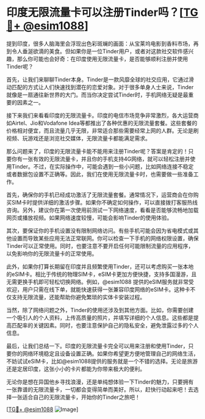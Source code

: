# 印度无限流量卡可以注册Tinder吗？[[TG💪+ @esim1088](https://t.me/s/esim1088)]

提到印度，很多人脑海里会浮现出色彩斑斓的画面：从宝莱坞电影到香料市场，再到令人垂涎欲滴的美食。但如果你是一位Tinder用户，或者对这款社交软件感兴趣，那么你可能也会好奇：在印度使用无限流量卡，是否能够顺利注册并使用Tinder呢？

首先，让我们来聊聊Tinder本身。Tinder是一款风靡全球的社交应用，它通过滑动匹配的方式让人们快速找到潜在的恋爱对象。对于很多单身人士来说，Tinder就像是一扇通往新世界的大门。而当你决定尝试Tinder时，手机网络无疑是最重要的因素之一。

接下来我们来看看印度的无限流量卡。印度的电信市场竞争非常激烈，各大运营商如Airtel、Jio和Vodafone Idea等都推出了各种优惠的无限流量套餐。这些套餐的价格相对便宜，而且流量几乎无限，非常适合那些需要经常上网的人群。无论是刷视频、玩游戏还是浏览社交媒体，无限流量卡都能满足需求。

那么问题来了，印度的无限流量卡能不能用来注册Tinder呢？答案是肯定的！只要你有一张有效的无限流量卡，并且你的手机支持4G网络，就可以轻松注册并使用Tinder。不过，在实际操作中，可能会遇到一些小问题，比如网络连接不稳定或者数据包设置不正确等。因此，我们在使用无限流量卡时，也需要做一些准备工作。

首先，确保你的手机已经成功激活了无限流量套餐。通常情况下，运营商会在你购买SIM卡时提供详细的激活步骤。如果你不确定如何操作，可以直接拨打客服热线咨询。另外，建议你在第一次使用前测试一下网络速度，看看是否能够流畅地加载网页或播放视频。如果网络速度较慢，可能会影响Tinder的使用体验。

其次，要保证你的手机设置没有限制网络访问。有些手机可能会因为省电模式或其他设置而导致某些应用无法正常联网。你可以检查一下手机的网络权限设置，确保Tinder可以正常使用。同时，也要注意不要开启任何可能限制流量的应用程序，以免影响你的无限流量卡的正常使用。

此外，如果你打算长期留在印度并且频繁使用Tinder，还可以考虑购买一张本地的eSIM卡。相比于传统的物理SIM卡，eSIM卡更加方便快捷，支持多国漫游，且无需更换手机即可轻松切换网络。例如，@esim1088 提供的eSIM服务就非常受欢迎，用户只需在线下单，就能快速获得一张兼容印度网络的eSIM卡。这种卡不仅支持无限流量，还能帮助你避免繁琐的实体卡安装过程。

当然，除了网络问题之外，Tinder的使用还涉及到其他方面。比如，你需要创建一个吸引人的个人资料，上传高质量的照片，并填写详细的个人信息。这些都是提高匹配率的关键因素。同时，也要注意保护自己的隐私安全，避免泄露过多的个人信息。

最后，让我们总结一下。印度的无限流量卡完全可以用来注册和使用Tinder，只要你的网络环境稳定且设备设置正确。如果你希望更方便地管理自己的网络生活，不妨试试eSIM卡，比如@esim1088提供的服务就是一个不错的选择。无论是旅游还是定居印度，这张小小的卡片都能为你带来极大的便利。

无论你是想在异国他乡寻找浪漫，还是单纯想体验一下Tinder的魅力，只要拥有一张靠谱的无限流量卡，一切都会变得简单而美好。所以，赶快行动起来吧！去选择一张适合自己的无限流量卡，开始你的Tinder之旅吧！

[[TG💪+ @esim1088](https://t.me/s/esim1088) ![Image](https://i.postimg.cc/4NQfJmqS/Snipaste-2025-05-13-00-14-12.png)]